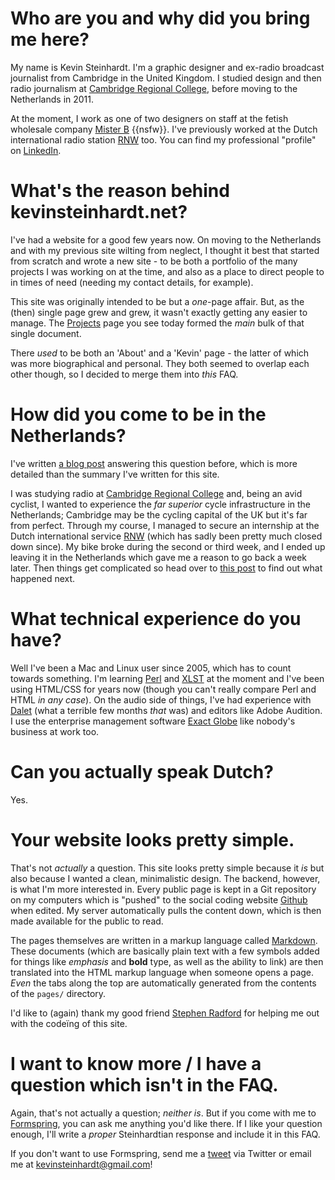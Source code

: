 # Who are you and why did you bring me here?

My name is Kevin Steinhardt. I'm a graphic designer and ex-radio broadcast journalist from Cambridge in the United Kingdom. I studied design and then radio journalism at [Cambridge Regional College][CRC], before moving to the Netherlands in 2011.

At the moment, I work as one of two designers on staff at the fetish wholesale company [Mister B][] {{nsfw}}. I've previously worked at the Dutch international radio station [RNW][] too. You can find my professional "profile" on [LinkedIn][].


[CRC]: http://en.wikipedia.org/wiki/Cambridge_Regional_College
[Mister B]: http://www.misterb.com
[LinkedIn]: http://www.linkedin.com/in/kevinsteinhardt
[RNW]: http://en.wikipedia.org/wiki/Radio_Netherlands_Worldwide


# What's the reason behind kevinsteinhardt.net?

I've had a website for a good few years now. On moving to the Netherlands and with my previous site wilting from neglect, I thought it best that started from scratch and wrote a new site - to be both a portfolio of the many projects I was working on at the time, and also as a place to direct people to in times of need (needing my contact details, for example).

This site was originally intended to be but a *one*-page affair. But, as the (then) single page grew and grew, it wasn't exactly getting any easier to manage. The [Projects](./01-projects) page you see today formed the *main* bulk of that single document. 

There *used* to be both an 'About' and a 'Kevin' page - the latter of which was more biographical and personal. They both seemed to overlap each other though, so I decided to merge them into *this* FAQ.


# How did you come to be in the Netherlands?

I've written [a blog post][How I ended up here] answering this question before, which is more detailed than the summary I've written for this site.

I was studying radio at [Cambridge Regional College][CRC] and, being an avid cyclist, I wanted to experience the *far superior* cycle infrastructure in the Netherlands; Cambridge may be the cycling capital of the UK but it's far from perfect. Through my course, I managed to secure an internship at the Dutch international service [RNW][] (which has sadly been pretty much closed down since). My bike broke during the second or third week, and I ended up leaving it in the Netherlands which gave me a reason to go back a week later. Then things get complicated so head over to [this post][How I ended up here] to find out what happened next.

[How I ended up here]: http://ksteinhardt.wordpress.com/2012/04/08/the-netherlands-and-how-i-ended-up-here/


# What technical experience do you have?

Well I've been a Mac and Linux user since 2005, which has to count towards something. I'm learning [Perl][] and [XLST][] at the moment and I've been using HTML/CSS for years now (though you can't really compare Perl and HTML *in any case*). On the audio side of things, I've had experience with [Dalet][] (what a terrible few months *that* was) and editors like Adobe Audition. I use the enterprise management software [Exact Globe][] like nobody's business at work too.


[vim]: http://www.vim.org/
[Dalet]: http://www.dalet.com/
[Perl]: http://en.wikipedia.org/wiki/Perl
[XLST]: http://en.wikipedia.org/wiki/XSLT
[Exact Globe]: http://en.wikipedia.org/w/index.php?title=Exact_Holding&oldid=491378541


# Can you actually speak Dutch?

Yes.


# Your website looks pretty simple.

That's not *actually* a question. This site looks pretty simple because it *is* but also because I wanted a clean, minimalistic design. The backend, however, is what I'm more interested in. Every public page is kept in a Git repository on my computers which is "pushed" to the social coding website [Github][] when edited. My server automatically pulls the content down, which is then made available for the public to read.

The pages themselves are written in a markup language called [Markdown][]. These documents (which are basically plain text with a few symbols added for things like *emphasis* and **bold** type, as well as the ability to link) are then translated into the HTML markup language when someone opens a page. *Even* the tabs along the top are automatically generated from the contents of the `pages/` directory.

I'd like to (again) thank my good friend [Stephen Radford][] for helping me out with the code&iuml;ng of this site.


[Github]: https://github.com/steinhardt/website
[Markdown]: http://en.wikipedia.org/wiki/Markdown
[Stephen Radford]: http://www.stephenradford.me/


<!-- this is always the LAST question! -->
# I want to know more / I have a question which isn't in the FAQ.

Again, that's not actually a question; *neither is*. But if you come with me to [Formspring][], you can ask me anything you'd like there. If I like your question enough, I'll write a *proper* Steinhardtian response and include it in this FAQ.

If you don't want to use Formspring, send me a [tweet][Twitter] via Twitter or email me at <kevinsteinhardt@gmail.com>!


[Formspring]: http://www.formspring.me/steinhardt
[Twitter]: https://twitter.com/#!/steinhardt
